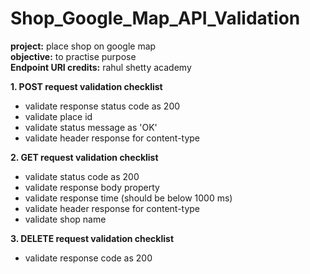 # Shop_Google_Map_API_Validation

<b>project:</b> place shop on google map <br>
<b>objective:</b> to practise purpose <br>
<b>Endpoint URI credits:</b> rahul shetty academy

<b>1. POST request validation checklist </b>
   - validate response status code as 200
   - validate place id
   - validate status message as 'OK'
   - validate header response for content-type
   
<b>2. GET request validation checklist</b>
   - validate status code as 200
   - validate response body property
   - validate response time (should be below 1000 ms)
   - validate header response for content-type
   - validate shop name

<b>3. DELETE request validation checklist</b>
   - validate response code as 200

